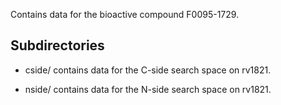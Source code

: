 Contains data for the bioactive compound F0095-1729.

## Subdirectories

- cside/ contains data for the C-side search space on rv1821.

- nside/ contains data for the N-side search space on rv1821.

